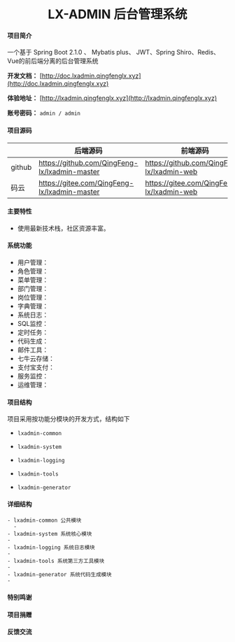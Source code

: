 <h1 style="text-align: center">LX-ADMIN 后台管理系统</h1>
<div style="text-align: center">
 
</div>

#### 项目简介
一个基于 Spring Boot 2.1.0 、 Mybatis plus、 JWT、Spring Shiro、Redis、Vue的前后端分离的后台管理系统

**开发文档：**  [http://doc.lxadmin.qingfenglx.xyz](http://doc.lxadmin.qingfenglx.xyz)

**体验地址：**  [http://lxadmin.qingfenglx.xyz](http://lxadmin.qingfenglx.xyz)

**账号密码：** `admin / admin`

#### 项目源码

|     |   后端源码  |   前端源码  |
|---  |--- | --- |
|  github   |  https://github.com/QingFeng-lx/lxadmin-master   |  https://github.com/QingFeng-lx/lxadmin-web   |
|  码云   |  https://gitee.com/QingFeng-lx/lxadmin-master   |  https://gitee.com/QingFeng-lx/lxadmin-web   |

#### 主要特性
- 使用最新技术栈，社区资源丰富。

####  系统功能
- 用户管理： 
- 角色管理： 
- 菜单管理： 
- 部门管理： 
- 岗位管理： 
- 字典管理： 
- 系统日志： 
- SQL监控： 
- 定时任务： 
- 代码生成： 
- 邮件工具： 
- 七牛云存储： 
- 支付宝支付： 
- 服务监控： 
- 运维管理： 

#### 项目结构
项目采用按功能分模块的开发方式，结构如下

- `lxadmin-common`  

- `lxadmin-system`  

- `lxadmin-logging`  

- `lxadmin-tools`  

- `lxadmin-generator`  

#### 详细结构

```
- lxadmin-common 公共模块
  -
- lxadmin-system 系统核心模块
-
- lxadmin-logging 系统日志模块
-
- lxadmin-tools 系统第三方工具模块
-
- lxadmin-generator 系统代码生成模块
-
```
#### 特别鸣谢

#### 项目捐赠

#### 反馈交流